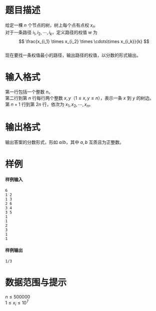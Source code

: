 
# 题目描述

给定一棵 $n$ 个节点的树，树上每个点有点权 $x_i$。  
对于一条路径 $i_1,i_2,\cdots ,i_k$，定义路径的权值 $w$ 为 
$$
\frac{x_{i_1} \times x_{i_2} \times \cdots\times x_{i_k}}{k}
$$  
现在要找一条权值最小的路径，输出路径的权值，以分数的形式输出。


# 输入格式

第一行包括一个整数 $n$。  
第二行到第 $n$ 行每行两个整数 $x,y$（$1\le x,y\le n$），表示一条 $x$ 到 $y$ 的树边。  
第 $n+1$ 行到第 $2n$ 行，依次为 $x_1,x_2,\cdots, x_n$。


# 输出格式

输出答案的分数形式，形如 $a/b$，其中 $a,b$ 互质且为正整数。


# 样例

#### 样例输入
```plain
6
1 2
1 3
2 6
3 4
3 5
1
1
2
3
1
1
```
#### 样例输出
```plain
1/3
```

# 数据范围与提示

$n\le 500000$  
$1\le x_i\le 10^7$

